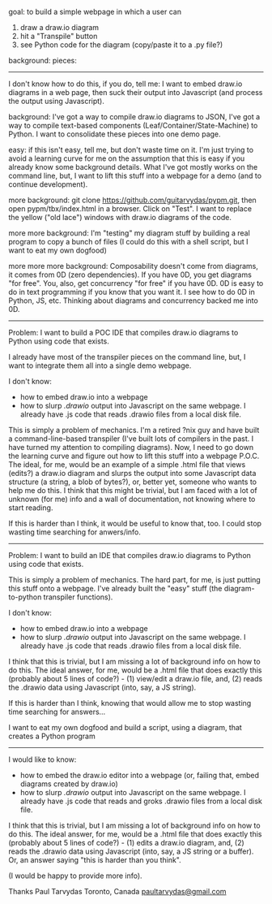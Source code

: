 goal: to build a simple webpage in which a user can 
1. draw a draw.io diagram
2. hit a "Transpile" button
3. see Python code for the diagram (copy/paste it to a .py file?)

background:
pieces:

---
I don't know how to do this, if you do, tell me:
I want to embed draw.io diagrams in a web page, then suck their output into Javascript (and process the output using Javascript).

background: I've got a way to compile draw.io diagrams to JSON, I've got a way to compile text-based components (Leaf/Container/State-Machine) to Python.  I want to consolidate these pieces into one demo page.

easy: if this isn't easy, tell me, but don't waste time on it. I'm just trying to avoid a learning curve for me on the assumption that this is easy if you already know some background details.  What I've got mostly works on the command line, but, I want to lift this stuff into a webpage for a demo (and to continue development).

more background: git clone https://github.com/guitarvydas/pypm.git, then open pypm/tbx/index.html in a browser.  Click on "Test".  I want to replace the yellow ("old lace") windows with draw.io diagrams of the code.

more more background: I'm "testing" my diagram stuff by building a real program to copy a bunch of files (I could do this with a shell script, but I want to eat my own dogfood)

more more more background: Composability doesn't come from diagrams, it comes from 0D (zero dependencies).  If you have 0D, you get diagrams "for free".  You, also, get concurrency "for free" if you have 0D.  0D is easy to do in text programming if you know that you want it.  I see how to do 0D in Python, JS, etc.  Thinking about diagrams and concurrency backed me into 0D.

---

Problem: I want to build a POC IDE that compiles draw.io diagrams to Python using code that exists.

I already have most of the transpiler pieces on the command line, but, I want to integrate them all into a single demo webpage.

I don't know:
- how to embed draw.io into a webpage
- how to slurp *.drawio* output into Javascript on the same webpage.  I already have .js code that reads .drawio files from a local disk file.

This is simply a problem of mechanics.  I'm a retired ?nix guy and have built a command-line-based transpiler (I've built lots of compilers in the past.  I have turned my attention to compiling diagrams).  Now, I need to go down the learning curve and figure out how to lift this stuff into a webpage P.O.C.  The ideal, for me, would be an example of a simple .html file that views (edits?) a draw.io diagram and slurps the output into some Javascript data structure (a string, a blob of bytes?), or, better yet, someone who wants to help me do this.  I think that this might be trivial, but I am faced with a lot of unknown (for me) info and a wall of documentation, not knowing where to start reading.

If this is harder than I think, it would be useful to know that, too.  I could stop wasting time searching for anwers/info.

---

Problem: I want to build an IDE that compiles draw.io diagrams to Python using code that exists.

This is simply a problem of mechanics. The hard part, for me, is just putting this stuff onto a webpage.  I've already built the "easy" stuff (the diagram-to-python transpiler functions).

I don't know:
- how to embed draw.io into a webpage
- how to slurp *.drawio* output into Javascript on the same webpage.  I already have .js code that reads .drawio files from a local disk file.

I think that this is trivial, but I am missing a lot of background info on how to do this.  The ideal answer, for me, would be a .html file that does exactly this (probably about 5 lines of code?) - (1) view/edit a draw.io file, and, (2) reads the .drawio data using Javascript (into, say, a JS string).

If this is harder than I think, knowing that would allow me to stop wasting time searching for answers...

I want to eat my own dogfood and build a script, using a diagram, that creates a Python program

---

I would like to know:
- how to embed the draw.io editor into a webpage (or, failing that, embed diagrams created by draw.io)
- how to slurp *.drawio* output into Javascript on the same webpage.  I already have .js code that reads and groks .drawio files from a local disk file.

I think that this is trivial, but I am missing a lot of background info on how to do this.  The ideal answer, for me, would be a .html file that does exactly this (probably about 5 lines of code?) - (1) edits a draw.io diagram, and, (2) reads the .drawio data using Javascript (into, say, a JS string or a buffer).  Or, an answer saying "this is harder than you think".

(I would be happy to provide more info).

Thanks
Paul Tarvydas
Toronto, Canada
paultarvydas@gmail.com
